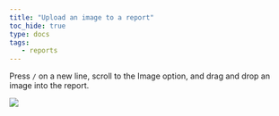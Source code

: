 ```yaml
---
title: "Upload an image to a report"
toc_hide: true
type: docs
tags:
   - reports
---
```

Press `/` on a new line, scroll to the Image option, and drag and drop an image into the report.

![](/images/reports/add_an_image.gif)